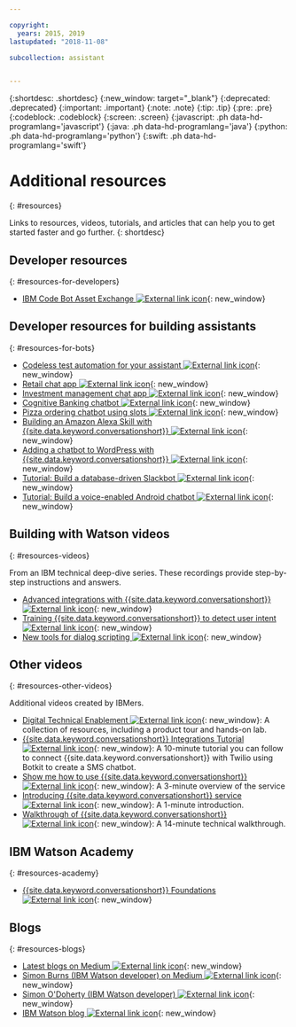 ```yaml
---

copyright:
  years: 2015, 2019
lastupdated: "2018-11-08"

subcollection: assistant


---
```


{:shortdesc: .shortdesc}
{:new_window: target="_blank"}
{:deprecated: .deprecated}
{:important: .important}
{:note: .note}
{:tip: .tip}
{:pre: .pre}
{:codeblock: .codeblock}
{:screen: .screen}
{:javascript: .ph data-hd-programlang='javascript'}
{:java: .ph data-hd-programlang='java'}
{:python: .ph data-hd-programlang='python'}
{:swift: .ph data-hd-programlang='swift'}

# Additional resources
{: #resources}

Links to resources, videos, tutorials, and articles that can help you to get started faster and go further.
{: shortdesc}

## Developer resources
{: #resources-for-developers}

- [IBM Code Bot Asset Exchange ![External link icon](../../icons/launch-glyph.svg "External link icon")](https://developer.ibm.com/code/exchanges/bots/){: new_window}

## Developer resources for building assistants
{: #resources-for-bots}

- [Codeless test automation for your assistant ![External link icon](../../icons/launch-glyph.svg "External link icon")](https://chatbotsmagazine.com/10-minutes-codeless-test-automation-for-ibm-watson-chatbots-d71eac9626d7){: new_window}
- [Retail chat app ![External link icon](../../icons/launch-glyph.svg "External link icon")](https://developer.ibm.com/code/journey/create-cognitive-retail-chatbot/){: new_window}
- [Investment management chat app ![External link icon](../../icons/launch-glyph.svg "External link icon")](https://developer.ibm.com/code/journey/create-an-investment-management-chatbot/){: new_window}
- [Cognitive Banking chatbot ![External link icon](../../icons/launch-glyph.svg "External link icon")](https://developer.ibm.com/code/journey/create-cognitive-banking-chatbot/){: new_window}
- [Pizza ordering chatbot using slots ![External link icon](../../icons/launch-glyph.svg "External link icon")](https://developer.ibm.com/code/journey/assemble-a-pizza-ordering-chatbot-dialog/){: new_window}
- [Building an Amazon Alexa Skill with {{site.data.keyword.conversationshort}} ![External link icon](../../icons/launch-glyph.svg "External link icon")](https://github.com/IBM/alexa-skill-watson-conversation){: new_window}
- [Adding a chatbot to WordPress with {{site.data.keyword.conversationshort}} ![External link icon](../../icons/launch-glyph.svg "External link icon")](https://wordpress.org/plugins/conversation-watson/){: new_window}
- [Tutorial: Build a database-driven Slackbot ![External link icon](../../icons/launch-glyph.svg "External link icon")](https://cloud.ibm.com/docs/tutorials/slack-chatbot-database-watson.html){: new_window}
- [Tutorial: Build a voice-enabled Android chatbot ![External link icon](../../icons/launch-glyph.svg "External link icon")](https://cloud.ibm.com/docs/tutorials/android-watson-chatbot.html){: new_window}

## Building with Watson videos
{: #resources-videos}

From an IBM technical deep-dive series. These recordings provide step-by-step instructions and answers.

- [Advanced integrations with {{site.data.keyword.conversationshort}} ![External link icon](../../icons/launch-glyph.svg "External link icon")](https://youtu.be/0rnt54ONtQw){: new_window}
- [Training {{site.data.keyword.conversationshort}} to detect user intent ![External link icon](../../icons/launch-glyph.svg "External link icon")](https://youtu.be/uYw4Tv1Y5tc){: new_window}
- [New tools for dialog scripting ![External link icon](../../icons/launch-glyph.svg "External link icon")](https://youtu.be/QuR54--vD5o){: new_window}

## Other videos
{: #resources-other-videos}

Additional videos created by IBMers.

- [Digital Technical Enablement ![External link icon](../../icons/launch-glyph.svg "External link icon")](https://ibm-dte.mybluemix.net/ibm-watson-assistant){: new_window}: A collection of resources, including a product tour and hands-on lab.
- [{{site.data.keyword.conversationshort}} Integrations Tutorial  ![External link icon](../../icons/launch-glyph.svg "External link icon")](https://www.youtube.com/watch?v=O3silvVBaC8&t=3s){: new_window}: A 10-minute tutorial you can follow to connect {{site.data.keyword.conversationshort}} with Twilio using Botkit to create a SMS chatbot.
- [Show me how to use {{site.data.keyword.conversationshort}} ![External link icon](../../icons/launch-glyph.svg "External link icon")](https://youtu.be/tUkLIUOm550){: new_window}: A 3-minute overview of the service
- [Introducing {{site.data.keyword.conversationshort}} service ![External link icon](../../icons/launch-glyph.svg "External link icon")](https://youtu.be/A96nLYSMltA){: new_window}: A 1-minute introduction.
- [Walkthrough of {{site.data.keyword.conversationshort}} ![External link icon](../../icons/launch-glyph.svg "External link icon")](https://youtu.be/ELwWhJGE2P8){: new_window}: A 14-minute technical walkthrough.

## IBM Watson Academy
{: #resources-academy}

- [{{site.data.keyword.conversationshort}} Foundations ![External link icon](../../icons/launch-glyph.svg "External link icon")](https://www.watson-academy.info/course/view.php?id=273){: new_window}

## Blogs
{: #resources-blogs}

- [Latest blogs on Medium ![External link icon](../../icons/launch-glyph.svg "External link icon")](https://medium.com/tag/watson-assistant/latest){: new_window}
- [Simon Burns (IBM Watson developer) on Medium ![External link icon](../../icons/launch-glyph.svg "External link icon")](https://medium.com/@snrubnomis/conversational-directory-5a5531749295){: new_window}
- [Simon O'Doherty (IBM Watson developer) ![External link icon](../../icons/launch-glyph.svg "External link icon")](https://sodoherty.ai/){: new_window}
- [IBM Watson blog ![External link icon](../../icons/launch-glyph.svg "External link icon")](https://www.ibm.com/blogs/watson/){: new_window}
